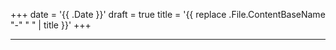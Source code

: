 +++
date = '{{ .Date }}'
draft = true
title = '{{ replace .File.ContentBaseName "-" " " | title }}'
+++

---
